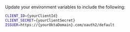 Update your environment variables to include the following:

```bash
CLIENT_ID={yourClientId}
CLIENT_SECRET={yourClientSecret}
ISSUER=https://{yourOktaDomain}.com/oauth2/default
```

